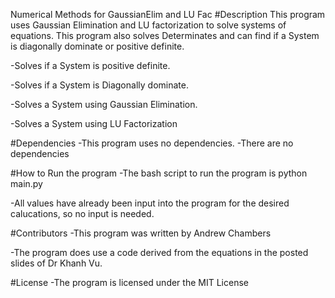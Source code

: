 Numerical Methods for GaussianElim and LU Fac
#Description This program uses Gaussian Elimination and LU factorization to solve systems of equations. This program also solves Determinates and can find if a System is diagonally dominate or positive definite.

-Solves if a System is positive definite.

-Solves if a System is Diagonally dominate.

-Solves a System using Gaussian Elimination.

-Solves a System using LU Factorization

#Dependencies -This program uses no dependencies. -There are no dependencies

#How to Run the program -The bash script to run the program is python main.py

-All values have already been input into the program for the desired calucations, so no input is needed.

#Contributors -This program was written by Andrew Chambers

-The program does use a code derived from the equations in the posted slides of Dr Khanh Vu.

#License -The program is licensed under the MIT License
